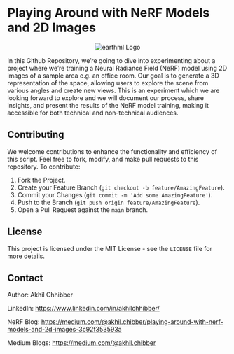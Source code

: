 # Playing Around with NeRF Models and 2D Images
<p align="center">
  <img src="https://github.com/akhilchibber/NeRF/blob/main/NeRF.gif?raw=true" alt="earthml Logo">
</p>

In this Github Repository, we’re going to dive into experimenting about a project where we’re training a Neural Radiance Field (NeRF) model using 2D images of a sample area e.g. an office room. Our goal is to generate a 3D representation of the space, allowing users to explore the scene from various angles and create new views. This is an experiment which we are looking forward to explore and we will document our process, share insights, and present the results of the NeRF model training, making it accessible for both technical and non-technical audiences.

## Contributing

We welcome contributions to enhance the functionality and efficiency of this script. Feel free to fork, modify, and make pull requests to this repository. To contribute:

1. Fork the Project.
2. Create your Feature Branch (`git checkout -b feature/AmazingFeature`).
3. Commit your Changes (`git commit -m 'Add some AmazingFeature'`).
4. Push to the Branch (`git push origin feature/AmazingFeature`).
5. Open a Pull Request against the `main` branch.

## License

This project is licensed under the MIT License - see the `LICENSE` file for more details.

## Contact

Author: Akhil Chhibber

LinkedIn: https://www.linkedin.com/in/akhilchhibber/

NeRF Blog: https://medium.com/@akhil.chibber/playing-around-with-nerf-models-and-2d-images-3c92f353593a

Medium Blogs: https://medium.com/@akhil.chibber
